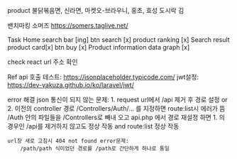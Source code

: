 product
    불닭볶음면, 신라면, 마켓오-브라우니, 홍초, 효성 도시락 김

밴치마킹
    소머즈 https://somers.taglive.net/


Task
    Home
        search bar [ing]
        btn search [x]
        product ranking [x]
    Search result
        product card[x]
        btn buy [x]
    Product information
        data graph [x]


check 
    react url 주소 확인


Ref
    api 호출 테스트:     https://jsonplaceholder.typicode.com/
    jwt설정: https://dev-yakuza.github.io/ko/laravel/jwt/


error 해결
    json 통신이 되지 않는 문제:
        1. request url에서 /api 제거 후 경로 설정
        or
        2. 이전의 controller 경로 /Controllers/Auth/... 를 지정하면 route:list시 에러가 뜸
           /Auth 안의 파일들을 /Controllers로 빼내 오고 
           api.php 에서 경로 재설정 하면
           1. 의 경우인 /api를 제거하지 않고도 정상 작동 and route:list 정상 작동

    url창 새로 고침시 404 not found error문제:
        /path/path 식이었던 경로를 /path로 간단하게 하나로 통일
    